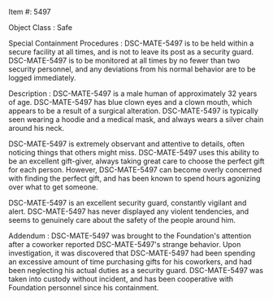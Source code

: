 Item #: 5497

Object Class : Safe

Special Containment Procedures : DSC-MATE-5497 is to be held within a secure facility at all times, and is not to leave its post as a security guard. DSC-MATE-5497 is to be monitored at all times by no fewer than two security personnel, and any deviations from his normal behavior are to be logged immediately.

Description : DSC-MATE-5497 is a male human of approximately 32 years of age. DSC-MATE-5497 has blue clown eyes and a clown mouth, which appears to be a result of a surgical alteration. DSC-MATE-5497 is typically seen wearing a hoodie and a medical mask, and always wears a silver chain around his neck.

DSC-MATE-5497 is extremely observant and attentive to details, often noticing things that others might miss. DSC-MATE-5497 uses this ability to be an excellent gift-giver, always taking great care to choose the perfect gift for each person. However, DSC-MATE-5497 can become overly concerned with finding the perfect gift, and has been known to spend hours agonizing over what to get someone.

DSC-MATE-5497 is an excellent security guard, constantly vigilant and alert. DSC-MATE-5497 has never displayed any violent tendencies, and seems to genuinely care about the safety of the people around him.

Addendum : DSC-MATE-5497 was brought to the Foundation's attention after a coworker reported DSC-MATE-5497's strange behavior. Upon investigation, it was discovered that DSC-MATE-5497 had been spending an excessive amount of time purchasing gifts for his coworkers, and had been neglecting his actual duties as a security guard. DSC-MATE-5497 was taken into custody without incident, and has been cooperative with Foundation personnel since his containment.